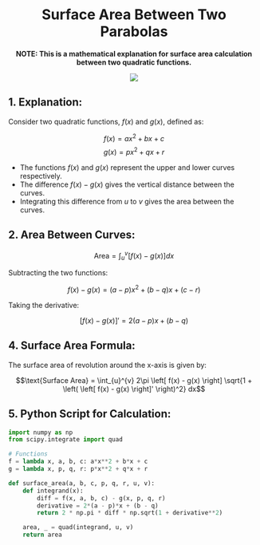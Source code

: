 <div align="center">
   <h1>Surface Area Between Two Parabolas</h1>
   
   <b>NOTE: This is a mathematical explanation for surface area calculation between two quadratic functions.</b>
   
   <img src="https://github.com/user-attachments/assets/4bc3df09-cc20-4885-87d8-4001c7190040">
</div>

<div><h2>1. Explanation:</h2></div>

Consider two quadratic functions, $f(x)$ and $g(x)$, defined as:

$$f(x) = ax^2 + bx + c$$
$$g(x) = px^2 + qx + r$$

* The functions $f(x)$ and $g(x)$ represent the upper and lower curves respectively.
* The difference $f(x) - g(x)$ gives the vertical distance between the curves.
* Integrating this difference from $u$ to $v$ gives the area between the curves.

<div><h2>2. Area Between Curves:</h2></div>

$$\text{Area} = \int_{u}^{v} \left[ f(x) - g(x) \right] dx$$

Subtracting the two functions:

$$f(x) - g(x) = (a - p)x^2 + (b - q)x + (c - r)$$

Taking the derivative:

$$\left[ f(x) - g(x) \right]' = 2(a - p)x + (b - q)$$
<div><h2>4. Surface Area Formula:</h2></div>

The surface area of revolution around the x-axis is given by:

$$\text{Surface Area} = \int_{u}^{v} 2\pi \left[ f(x) - g(x) \right] \sqrt{1 + \left( \left[ f(x) - g(x) \right]' \right)^2} dx$$

<div><h2>5. Python Script for Calculation:</h2></div>

```python
import numpy as np
from scipy.integrate import quad

# Functions
f = lambda x, a, b, c: a*x**2 + b*x + c
g = lambda x, p, q, r: p*x**2 + q*x + r

def surface_area(a, b, c, p, q, r, u, v):
    def integrand(x):
        diff = f(x, a, b, c) - g(x, p, q, r)
        derivative = 2*(a - p)*x + (b - q)
        return 2 * np.pi * diff * np.sqrt(1 + derivative**2)

    area, _ = quad(integrand, u, v)
    return area
```

